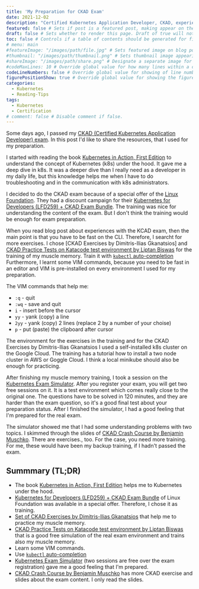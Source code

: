 ```yaml
---
title: 'My Preparation for CKAD Exam'
date: 2021-12-02
description: "Certified Kubernetes Application Developer, CKAD, experience, preparation" # Description used for search engine.
featured: false # Sets if post is a featured post, making appear on the home page side bar.
draft: false # Sets whether to render this page. Draft of true will not be rendered.
toc: false # Controls if a table of contents should be generated for first-level links automatically.
# menu: main
#featureImage: "/images/path/file.jpg" # Sets featured image on blog post.
#thumbnail: "/images/path/thumbnail.png" # Sets thumbnail image appearing inside card on homepage.
#shareImage: "/images/path/share.png" # Designate a separate image for social media sharing.
#codeMaxLines: 10 # Override global value for how many lines within a code block before auto-collapsing.
codeLineNumbers: false # Override global value for showing of line numbers within code block.
figurePositionShow: true # Override global value for showing the figure label.
categories:
  - Kubernetes
  - Reading-Tips
tags:
  - Kubernetes
  - Certification
# comment: false # Disable comment if false.
---
```


Some days ago, I passed my [CKAD (Certified Kubernetes Application Developer) exam](https://www.credly.com/badges/7848d923-82cf-42be-a226-b20457cf981e).
In this post I'd like to share the resources, that I used for my preparation.

I started with reading the book [Kubernetes in Action, First Edition](https://www.manning.com/books/kubernetes-in-action-second-edition) to understand the concept of Kubernetes (k8s) under the hood.
It gave me a deep dive in k8s.
It was a deeper dive than I really need as a developer in my daily life, but this knowledge helps me when I have to do troubleshooting and in the communication with k8s administrators.

I decided to do the CKAD exam because of a special offer of the [Linux Foundation](https://www.linuxfoundation.org/).
They had a discount campaign for their [Kubernetes for Developers (LFD259) + CKAD Exam Bundle](https://training.linuxfoundation.org/training/kubernetes-for-developers-lfd259-ckad-exam-bundle/).
The training was nice for understanding the content of the exam.
But I don't think the training would be enough for exam preparation.

When you read blog post about experiences with the KCAD exam, then the main point is that you have to be fast on the CLI.
Therefore, I searcht for more exercises.
I chose [CKAD Exercises by Dimitris-Ilias Gkanatsios] and [CKAD Practice Tests on Katacode test environment by Liptan Biswas](https://dev.to/liptanbiswas/ckad-practice-questions-4mpn) for the training of my muscle memory.
Train it with [`kubectl` auto-completion](https://kubernetes.io/docs/reference/kubectl/cheatsheet/#kubectl-autocomplete)
Furthermore, I learnt some VIM commands, because you need to be fast in an editor and VIM is pre-installed on every environment I used for my preparation.

The VIM commands that help me:
- `:q` - quit
- `:wq` - save and quit
- `i` - insert before the cursor
- `yy` - yank (copy) a line
- `2yy` - yank (copy) 2 lines (replace 2 by a number of your choise)
- `p` - put (paste) the clipboard after cursor

The environment for the exercises in the training and for the CKAD Exercises by Dimitris-Ilias Gkanatsios I used a self-installed k8s cluster on the Google Cloud.
The training has a tutorial how to install a two node cluster in AWS or Goggle Cloud.
I think a local minikube should also be enough for practicing.

After finishing my muscle memory training, I took a session on the [Kubernetes Exam Simulator](https://killer.sh/).
After you register your exam, you will get two free sessions on it.
It is a test environment which comes really close to the original one.
The questions have to be solved in 120 minutes, and they are harder than the exam question, so it's a good final test about your preparation status.
After I finished the simulator, I had a good feeling that I'm prepared for the real exam.

The simulator showed me that I had some understanding problems with two topics.
I skimmed through the slides of [CKAD Crash Course by Benjamin Muschko](https://github.com/bmuschko/ckad-crash-course).
There are exercises., too.
For the case, you need more training.
For me, these would have been my backup training, if I hadn't passed the exam.


## Summmary (TL;DR)

- The book [Kubernetes in Action, First Edition](https://www.manning.com/books/kubernetes-in-action-second-edition) helps me to Kubernetes under the hood.
- [Kubernetes for Developers (LFD259) + CKAD Exam Bundle](https://training.linuxfoundation.org/training/kubernetes-for-developers-lfd259-ckad-exam-bundle/) of Linux Foundation was available in a special offer. Therefore,  I chose it as training.
- [Set of CKAD Exercises by Dimitris-Ilias Gkanatsios](https://github.com/dgkanatsios/CKAD-exercises) that help me to practice my muscle memory.
- [CKAD Practice Tests on Katacode test environment by Liptan Biswas](https://dev.to/liptanbiswas/ckad-practice-questions-4mpn) that is a good free simulation of the real exam environment and trains also my muscle memory.
- Learn some VIM commands.
- Use [`kubectl` auto-completion](https://kubernetes.io/docs/reference/kubectl/cheatsheet/#kubectl-autocomplete)
- [Kubernetes Exam Simulator](https://killer.sh/) (two sessions are free over the exam registration) gave me a good feeling that I'm prepared.
- [CKAD Crash Course by Benjamin Muschko](https://github.com/bmuschko/ckad-crash-course) has more CKAD exercise and slides about the exam content. I only read the slides.
